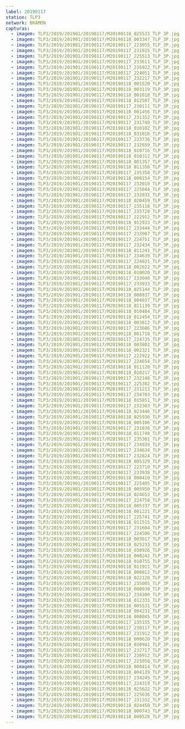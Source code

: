 ```yaml
---
label: 20190117
station: TLP3
network: BRAMON
capturas:
  - imagem: TLP3/2019/201901/20190117/M20190118_025533_TLP_3P.jpg
  - imagem: TLP3/2019/201901/20190117/M20190118_003347_TLP_3P.jpg
  - imagem: TLP3/2019/201901/20190117/M20190117_223055_TLP_3P.jpg
  - imagem: TLP3/2019/201901/20190117/M20190117_231925_TLP_3P.jpg
  - imagem: TLP3/2019/201901/20190117/M20190117_225513_TLP_3P.jpg
  - imagem: TLP3/2019/201901/20190117/M20190117_233611_TLP_3P.jpg
  - imagem: TLP3/2019/201901/20190117/M20190117_235922_TLP_3P.jpg
  - imagem: TLP3/2019/201901/20190117/M20190117_224051_TLP_3P.jpg
  - imagem: TLP3/2019/201901/20190117/M20190117_232217_TLP_3P.jpg
  - imagem: TLP3/2019/201901/20190117/M20190118_001520_TLP_3P.jpg
  - imagem: TLP3/2019/201901/20190117/M20190118_003119_TLP_3P.jpg
  - imagem: TLP3/2019/201901/20190117/M20190118_001018_TLP_3P.jpg
  - imagem: TLP3/2019/201901/20190117/M20190118_012507_TLP_3P.jpg
  - imagem: TLP3/2019/201901/20190117/M20190117_230111_TLP_3P.jpg
  - imagem: TLP3/2019/201901/20190117/M20190118_001456_TLP_3P.jpg
  - imagem: TLP3/2019/201901/20190117/M20190117_231352_TLP_3P.jpg
  - imagem: TLP3/2019/201901/20190117/M20190117_231740_TLP_3P.jpg
  - imagem: TLP3/2019/201901/20190117/M20190118_010102_TLP_3P.jpg
  - imagem: TLP3/2019/201901/20190117/M20190118_031016_TLP_3P.jpg
  - imagem: TLP3/2019/201901/20190117/M20190117_223736_TLP_3P.jpg
  - imagem: TLP3/2019/201901/20190117/M20190117_232659_TLP_3P.jpg
  - imagem: TLP3/2019/201901/20190117/M20190118_010716_TLP_3P.jpg
  - imagem: TLP3/2019/201901/20190117/M20190118_010312_TLP_3P.jpg
  - imagem: TLP3/2019/201901/20190117/M20190118_001357_TLP_3P.jpg
  - imagem: TLP3/2019/201901/20190117/M20190118_011350_TLP_3P.jpg
  - imagem: TLP3/2019/201901/20190117/M20190117_235358_TLP_3P.jpg
  - imagem: TLP3/2019/201901/20190117/M20190118_000154_TLP_3P.jpg
  - imagem: TLP3/2019/201901/20190117/M20190117_232010_TLP_3P.jpg
  - imagem: TLP3/2019/201901/20190117/M20190117_225844_TLP_3P.jpg
  - imagem: TLP3/2019/201901/20190117/M20190117_232031_TLP_3P.jpg
  - imagem: TLP3/2019/201901/20190117/M20190118_020459_TLP_3P.jpg
  - imagem: TLP3/2019/201901/20190117/M20190117_235118_TLP_3P.jpg
  - imagem: TLP3/2019/201901/20190117/M20190117_235728_TLP_3P.jpg
  - imagem: TLP3/2019/201901/20190117/M20190117_222912_TLP_3P.jpg
  - imagem: TLP3/2019/201901/20190117/M20190118_012933_TLP_3P.jpg
  - imagem: TLP3/2019/201901/20190117/M20190117_233444_TLP_3P.jpg
  - imagem: TLP3/2019/201901/20190117/M20190117_233907_TLP_3P.jpg
  - imagem: TLP3/2019/201901/20190117/M20190117_224751_TLP_3P.jpg
  - imagem: TLP3/2019/201901/20190117/M20190117_232434_TLP_3P.jpg
  - imagem: TLP3/2019/201901/20190117/M20190118_011241_TLP_3P.jpg
  - imagem: TLP3/2019/201901/20190117/M20190117_234639_TLP_3P.jpg
  - imagem: TLP3/2019/201901/20190117/M20190117_224821_TLP_3P.jpg
  - imagem: TLP3/2019/201901/20190117/M20190118_002622_TLP_3P.jpg
  - imagem: TLP3/2019/201901/20190117/M20190118_010020_TLP_3P.jpg
  - imagem: TLP3/2019/201901/20190117/M20190117_233048_TLP_3P.jpg
  - imagem: TLP3/2019/201901/20190117/M20190117_233933_TLP_3P.jpg
  - imagem: TLP3/2019/201901/20190117/M20190118_025144_TLP_3P.jpg
  - imagem: TLP3/2019/201901/20190117/M20190118_000837_TLP_3P.jpg
  - imagem: TLP3/2019/201901/20190117/M20190118_004837_TLP_3P.jpg
  - imagem: TLP3/2019/201901/20190117/M20190118_011139_TLP_3P.jpg
  - imagem: TLP3/2019/201901/20190117/M20190118_010404_TLP_3P.jpg
  - imagem: TLP3/2019/201901/20190117/M20190118_012454_TLP_3P.jpg
  - imagem: TLP3/2019/201901/20190117/M20190118_003812_TLP_3P.jpg
  - imagem: TLP3/2019/201901/20190117/M20190117_223606_TLP_3P.jpg
  - imagem: TLP3/2019/201901/20190117/M20190118_001718_TLP_3P.jpg
  - imagem: TLP3/2019/201901/20190117/M20190117_224735_TLP_3P.jpg
  - imagem: TLP3/2019/201901/20190117/M20190118_003802_TLP_3P.jpg
  - imagem: TLP3/2019/201901/20190117/M20190118_002321_TLP_3P.jpg
  - imagem: TLP3/2019/201901/20190117/M20190117_222922_TLP_3P.jpg
  - imagem: TLP3/2019/201901/20190117/M20190117_224654_TLP_3P.jpg
  - imagem: TLP3/2019/201901/20190117/M20190118_011128_TLP_3P.jpg
  - imagem: TLP3/2019/201901/20190117/M20190118_010217_TLP_3P.jpg
  - imagem: TLP3/2019/201901/20190117/M20190117_232148_TLP_3P.jpg
  - imagem: TLP3/2019/201901/20190117/M20190117_225302_TLP_3P.jpg
  - imagem: TLP3/2019/201901/20190117/M20190117_231213_TLP_3P.jpg
  - imagem: TLP3/2019/201901/20190117/M20190117_234703_TLP_3P.jpg
  - imagem: TLP3/2019/201901/20190117/M20190118_015851_TLP_3P.jpg
  - imagem: TLP3/2019/201901/20190117/M20190117_232303_TLP_3P.jpg
  - imagem: TLP3/2019/201901/20190117/M20190118_023446_TLP_3P.jpg
  - imagem: TLP3/2019/201901/20190117/M20190118_025936_TLP_3P.jpg
  - imagem: TLP3/2019/201901/20190117/M20190118_005106_TLP_3P.jpg
  - imagem: TLP3/2019/201901/20190117/M20190117_231836_TLP_3P.jpg
  - imagem: TLP3/2019/201901/20190117/M20190118_011748_TLP_3P.jpg
  - imagem: TLP3/2019/201901/20190117/M20190117_235301_TLP_3P.jpg
  - imagem: TLP3/2019/201901/20190117/M20190117_234939_TLP_3P.jpg
  - imagem: TLP3/2019/201901/20190117/M20190117_234634_TLP_3P.jpg
  - imagem: TLP3/2019/201901/20190117/M20190117_232824_TLP_3P.jpg
  - imagem: TLP3/2019/201901/20190117/M20190118_005329_TLP_3P.jpg
  - imagem: TLP3/2019/201901/20190117/M20190117_223710_TLP_3P.jpg
  - imagem: TLP3/2019/201901/20190117/M20190117_233938_TLP_3P.jpg
  - imagem: TLP3/2019/201901/20190117/M20190118_000410_TLP_3P.jpg
  - imagem: TLP3/2019/201901/20190117/M20190117_225405_TLP_3P.jpg
  - imagem: TLP3/2019/201901/20190117/M20190118_005950_TLP_3P.jpg
  - imagem: TLP3/2019/201901/20190117/M20190118_024653_TLP_3P.jpg
  - imagem: TLP3/2019/201901/20190117/M20190117_224758_TLP_3P.jpg
  - imagem: TLP3/2019/201901/20190117/M20190118_005337_TLP_3P.jpg
  - imagem: TLP3/2019/201901/20190117/M20190118_001221_TLP_3P.jpg
  - imagem: TLP3/2019/201901/20190117/M20190117_225741_TLP_3P.jpg
  - imagem: TLP3/2019/201901/20190117/M20190118_011515_TLP_3P.jpg
  - imagem: TLP3/2019/201901/20190117/M20190117_231604_TLP_3P.jpg
  - imagem: TLP3/2019/201901/20190117/M20190117_224506_TLP_3P.jpg
  - imagem: TLP3/2019/201901/20190117/M20190118_003017_TLP_3P.jpg
  - imagem: TLP3/2019/201901/20190117/M20190118_025233_TLP_3P.jpg
  - imagem: TLP3/2019/201901/20190117/M20190118_030926_TLP_3P.jpg
  - imagem: TLP3/2019/201901/20190117/M20190118_000242_TLP_3P.jpg
  - imagem: TLP3/2019/201901/20190117/M20190118_010755_TLP_3P.jpg
  - imagem: TLP3/2019/201901/20190117/M20190118_011911_TLP_3P.jpg
  - imagem: TLP3/2019/201901/20190117/M20190118_000812_TLP_3P.jpg
  - imagem: TLP3/2019/201901/20190117/M20190118_022120_TLP_3P.jpg
  - imagem: TLP3/2019/201901/20190117/M20190117_235005_TLP_3P.jpg
  - imagem: TLP3/2019/201901/20190117/M20190118_000930_TLP_3P.jpg
  - imagem: TLP3/2019/201901/20190117/M20190117_234300_TLP_3P.jpg
  - imagem: TLP3/2019/201901/20190117/M20190118_012331_TLP_3P.jpg
  - imagem: TLP3/2019/201901/20190117/M20190118_005531_TLP_3P.jpg
  - imagem: TLP3/2019/201901/20190117/M20190118_004231_TLP_3P.jpg
  - imagem: TLP3/2019/201901/20190117/M20190118_000845_TLP_3P.jpg
  - imagem: TLP3/2019/201901/20190117/M20190117_235155_TLP_3P.jpg
  - imagem: TLP3/2019/201901/20190117/M20190117_230117_TLP_3P.jpg
  - imagem: TLP3/2019/201901/20190117/M20190117_231912_TLP_3P.jpg
  - imagem: TLP3/2019/201901/20190117/M20190118_000620_TLP_3P.jpg
  - imagem: TLP3/2019/201901/20190117/M20190118_030941_TLP_3P.jpg
  - imagem: TLP3/2019/201901/20190117/M20190117_232717_TLP_3P.jpg
  - imagem: TLP3/2019/201901/20190117/M20190117_230912_TLP_3P.jpg
  - imagem: TLP3/2019/201901/20190117/M20190117_225058_TLP_3P.jpg
  - imagem: TLP3/2019/201901/20190117/M20190118_000414_TLP_3P.jpg
  - imagem: TLP3/2019/201901/20190117/M20190118_004139_TLP_3P.jpg
  - imagem: TLP3/2019/201901/20190117/M20190117_234245_TLP_3P.jpg
  - imagem: TLP3/2019/201901/20190117/M20190117_224319_TLP_3P.jpg
  - imagem: TLP3/2019/201901/20190117/M20190118_025622_TLP_3P.jpg
  - imagem: TLP3/2019/201901/20190117/M20190117_225636_TLP_3P.jpg
  - imagem: TLP3/2019/201901/20190117/M20190117_231332_TLP_3P.jpg
  - imagem: TLP3/2019/201901/20190117/M20190118_024450_TLP_3P.jpg
  - imagem: TLP3/2019/201901/20190117/M20190118_000743_TLP_3P.jpg
  - imagem: TLP3/2019/201901/20190117/M20190118_000528_TLP_3P.jpg
---
```

